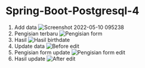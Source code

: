 # Spring-Boot-Postgresql-4
1. Add data
![Screenshot 2022-05-10 095238](https://user-images.githubusercontent.com/83491188/167534221-7bf824a9-91a5-4e3e-aa98-b7eadbd45524.png)
2. Pengisian terbaru 
![Pengisian form](https://user-images.githubusercontent.com/83491188/167534235-8d718aee-e964-4e9d-a37d-8147c3b3bbbb.png)
3. Hasil
![Hasil birthdate](https://user-images.githubusercontent.com/83491188/167534252-71e2ebbe-397a-42d7-8833-3e9c6222a84f.png)
4. Update data
![Before edit](https://user-images.githubusercontent.com/83491188/167534257-96fb8276-4826-41d3-bd98-ea08632d43e3.png)
5. Pengisian form update
![Pengisian form edit](https://user-images.githubusercontent.com/83491188/167534272-612956e4-047b-4b37-afdd-557b687c8fd0.png)
6. Hasil update
![After edit](https://user-images.githubusercontent.com/83491188/167534287-3495ac4f-2fae-4cc2-aeb9-e798530b9ac1.png)
